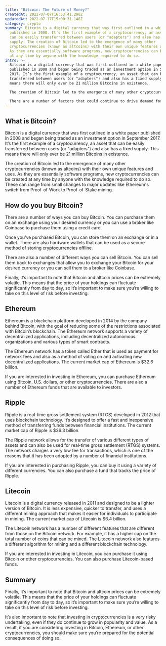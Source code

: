 ```yaml
---
title: "Bitcoin: The Future of Money?"
createdAt: 2022-07-07T16:53:41.290Z
updatedAt: 2022-07-17T15:00:31.148Z
category: crypto
summary: Bitcoin is a digital currency that was first outlined in a white paper
  published in 2008. It’s the first example of a cryptocurrency, an asset that
  can be easily transferred between users (or "adapters") and also has a fixed
  supply. The creation of Bitcoin led to the emergence of many other
  cryptocurrencies (known as altcoins) with their own unique features and uses.
  As they are essentially software programs, new cryptocurrencies can be created
  at any time by anyone with the knowledge required to do so.
intro: >-
  Bitcoin is a digital currency that was first outlined in a white paper
  published in 2008 and began being traded as an investment option in September
  2017. It’s the first example of a cryptocurrency, an asset that can be easily
  transferred between users (or "adapters") and also has a fixed supply. This
  means there will only ever be 21 million Bitcoins in existence.

  The creation of Bitcoin led to the emergence of many other cryptocurrencies (known as altcoins) with their own unique features and uses. As they are essentially software programs, new cryptocurrencies can be created at any time by anyone with the knowledge required to do so. These can range from small changes to major updates like Ethereum's switch from Proof-of-Work to Proof-of-Stake mining.

  There are a number of factors that could continue to drive demand for Bitcoin, Ethereum, and other cryptocurrencies. Here’s what you need to know about investing in these assets:
---
```


## What is Bitcoin?

Bitcoin is a digital currency that was first outlined in a white paper published in 2008 and began being traded as an investment option in September 2017. It’s the first example of a cryptocurrency, an asset that can be easily transferred between users (or "adapters") and also has a fixed supply. This means there will only ever be 21 million Bitcoins in existence.

The creation of Bitcoin led to the emergence of many other cryptocurrencies (known as altcoins) with their own unique features and uses. As they are essentially software programs, new cryptocurrencies can be created at any time by anyone with the knowledge required to do so. These can range from small changes to major updates like Ethereum's switch from Proof-of-Work to Proof-of-Stake mining.

## How do you buy Bitcoin?

There are a number of ways you can buy Bitcoin. You can purchase them on an exchange using your desired currency or you can use a broker like Coinbase to purchase them using a credit card.

Once you’ve purchased Bitcoin, you can store them on an exchange or in a wallet. There are also hardware wallets that can be used as a secure method of storing cryptocurrencies offline.

There are also a number of different ways you can sell Bitcoin. You can sell them back to exchanges that allow you to exchange your Bitcoin for your desired currency or you can sell them to a broker like Coinbase.

Finally, it’s important to note that Bitcoin and altcoin prices can be extremely volatile. This means that the price of your holdings can fluctuate significantly from day to day, so it’s important to make sure you’re willing to take on this level of risk before investing.

## Ethereum

Ethereum is a blockchain platform developed in 2014 by the company behind Bitcoin, with the goal of reducing some of the restrictions associated with Bitcoin’s blockchain. The Ethereum network supports a variety of decentralized applications, including decentralized autonomous organizations and various types of smart contracts.

The Ethereum network has a token called Ether that is used as payment for network fees and also as a method of voting on and activating new decentralized applications. The current market cap of Ethereum is $32.6 billion.

If you are interested in investing in Ethereum, you can purchase Ethereum using Bitcoin, U.S. dollars, or other cryptocurrencies. There are also a number of Ethereum funds that are available to investors.

## Ripple

Ripple is a real-time gross settlement system (RTGS) developed in 2012 that uses blockchain technology. It’s designed to offer a fast and inexpensive method of transferring funds between financial institutions. The current market cap of Ripple is $36.3 billion.

The Ripple network allows for the transfer of various different types of assets and can also be used for real-time gross settlement (RTGS) systems. The network charges a very low fee for transactions, which is one of the reasons that it has been adopted by a number of financial institutions.

If you are interested in purchasing Ripple, you can buy it using a variety of different currencies. You can also purchase a fund that tracks the price of Ripple.

## Litecoin

Litecoin is a digital currency released in 2011 and designed to be a lighter version of Bitcoin. It is less expensive, quicker to transfer, and uses a different mining approach that makes it easier for individuals to participate in mining. The current market cap of Litecoin is $6.4 billion.

The Litecoin network has a number of different features that are different from those on the Bitcoin network. For example, it has a higher cap on the total number of coins that can be mined. The Litecoin network also features a different algorithm for mining and a different blockchain technology.

If you are interested in investing in Litecoin, you can purchase it using Bitcoin or other cryptocurrencies. You can also purchase Litecoin-based funds.

## Summary

Finally, it’s important to note that Bitcoin and altcoin prices can be extremely volatile. This means that the price of your holdings can fluctuate significantly from day to day, so it’s important to make sure you’re willing to take on this level of risk before investing.

It’s also important to note that investing in cryptocurrencies is a very risky undertaking, even if they do continue to grow in popularity and value. As a result, if you are considering investing in Bitcoin, Ethereum, or other cryptocurrencies, you should make sure you’re prepared for the potential consequences of doing so.
